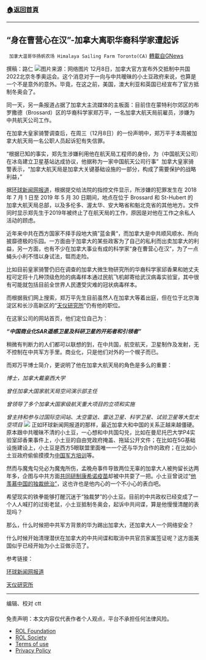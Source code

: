 ###  [:house:返回首頁](https://github.com/ourhimalayas/txt)
---


## “身在曹营心在汉”-加拿大离职华裔科学家遭起诉
` 加拿大温哥华扬帆农场 Himalaya Sailing Farm Toronto(CA)` [轉載自GNews](https://gnews.org/zh-hans/1736366/)

撰稿：路仁
![](https://assets.gnews.org/wp-content/uploads/2021/12/unnamed-12.jpg)图片来源：网络图片
12月8日，加拿大官方宣布外交抵制中共国2022北京冬季奥运会。这个消息对于一向与中共暧昧的小土豆政府来说，也算是一个不是意外的意外。毕竟，在这之前，美国，澳大利亚和英国已经宣布了官方抵制冬奥会了。

同一天，另一条报道占据了加拿大主流媒体的主板面：目前住在蒙特利尔郊区的布罗撒德（Brossard）区的华裔科学家郑万平，一名加拿大航天局前雇员，涉嫌为中共航天公司工作。

在加拿大皇家骑警调查后，在周三（12月8日）的一份声明中，郑万平于本周被加拿大航天局一名公职人员起诉犯有失信罪。

“根据已知的事实，郑先生涉嫌利用他在航天局工程师的身份，为（中国航天公司）在冰岛建立卫星基站达成协议，他据称为一家中国航天公司行事”  加拿大皇家骑警表示，“加拿大航天局是加拿大关键基础设施的一部分，构成了需要保护的战略利益，”

据[环球新闻网报道](https://globalnews.ca/news/8435055/csa-engineer-charged-china-rcmp/)，根据提交给法院的指控文件显示，所涉嫌的犯罪发生在 2018 年 7 月 1 日至 2019 年 5 月 30 日期间，地点在位于 Brossard 和 St-Hubert 的 加拿大航天局总部，以及多伦多、渥太华、安大略省和魁北克省的其他地方。文件同时显示郑先生于2019年被终止了在航天局的工作，原因是对他在工作之余私人活动的顾虑。

近年来中共在西方国家不择手段地大搞”蓝金黄“，而加拿大是中共顺风顺水、所向披靡德极的乐园。一方面由于加拿大的某些政客为了自己的私利而出卖加拿大的利益，另一方面，也有不少在加拿大事业有成的科学家“身在曹营心在汉”，为了一点蝇头小利不惜以身试法，铤而走险。

比如目前皇家骑警仍旧在调查的加拿大微生物研究所的华裔科学家邱香果和她丈夫程可定将十几种顶级危险的病毒样本通过民航飞机邮寄给武汉病毒实验室，其中很有可能就包括目前全世界人民遭受灾难的冠状病毒样本。

而根据我们网上搜索，郑万平先生目前虽然人在加拿大等着出庭，但在位于北京海淀区和长沙高新区的“[天仪研究所](https://cn.spacety.com/)”仍有他的职位。

在这家公司的网站首页，他们定位自己为：

***“中国商业化SAR遥感卫星及科研卫星的开拓者和引领者”***

稍微有判断力的人们都可以联想的到，在中共国，航空航天，卫星制作及发射，无不控制在中共军方手里。商业化，只是他们对外的一个幌子而已。

而郑万平博士简介，更说明了他在加拿大航天局的角色是多么的重要：

*博士，加拿大戴豪西大学*

*曾任加拿大国家航天局空间演示部主任*

*曾领导了多个加拿大国家级航天重大项目的立项和实施*

*曾主持和参与过国际空间站、太空雷达、雷达卫星、科学卫星、试验卫星等大型太空项目*
![](https://lh3.googleusercontent.com/ByczDdwqVR2qeeD02qcIz5lRCFCRH7TlJZgx_Q9uzFti2-kYwT8gSF_flxLcmQtp4vmHUCaiMoQ8IwzXY9fAqIsswfDqhlWGRHqovS89pjpd0bhHRk2R4d3VynlpQdKeRtKImCQB6hZmoXvZUaE)
正如环球新闻网报道的那样，最近加拿大和中国的关系正越来越僵硬。原本跟中共暧昧不清的小土豆，一心想和中共国勾兑，比如在曼尼托巴大学P4实验室邱香果事件上，小土豆的自由党政府掩盖、拖延公开文件；在比如在5G基础设施建设上，小土豆是西方5眼联盟里面唯一一个还与华为合作的政府；在比如小土豆政府偷偷摸摸为[中国军方培训](https://globalnews.ca/news/7514605/canada-training-chinese-soldiers/)等。

然而与魔鬼勾兑必为魔鬼所伤，孟晚舟事件导致两位无辜的加拿大人被拘留长达两年多，企图与中共方面[共同研制康希诺疫苗](https://www.canada.ca/en/national-research-council/news/2021/10/statement-by-the-national-research-council-of-canada.html)却被中共耍了一把。小土豆曾说过“[他羡慕中国的独裁统治”](https://torontosun.com/opinion/columnists/goldstein-trudeau-said-he-admired-chinas-dictatorship-believe-him)，这也许也是他内心的一个不小心的表白吧。

希望现实的铁拳能够打醒沉迷于“独裁梦”的小土豆。目前的中共政权已经变成了一个人人喊打的过街老鼠，小土豆抵制冬奥会，起诉中共间谍，算是他慢慢清醒的表现吗？

那么，什么时候把中共军方背景的华为踢出加拿大，还加拿大人一个网络安全？

什么时候开始清理潜伏在加拿大的中共间谍和取消中共官员家属签证呢？这方面美国似乎已经开始为小土豆做示范了。

参考链接：

[环球新闻网报道](https://globalnews.ca/news/8435055/csa-engineer-charged-china-rcmp/)

[天仪研究所](https://cn.spacety.com/)

* * *

编辑、校对 ctt

#### 

#### 

#### 

 

免责声明：本文内容仅代表作者个人观点，平台不承担任何法律风险。

- [ROL Foundation](https://rolfoundation.org/)
- [ROL Society](https://rolsociety.org/)
- [Terms of use](https://gnews.org/terms-of-use-3/)
- [Privacy Policy](https://gnews.org/privacy-policy/)
